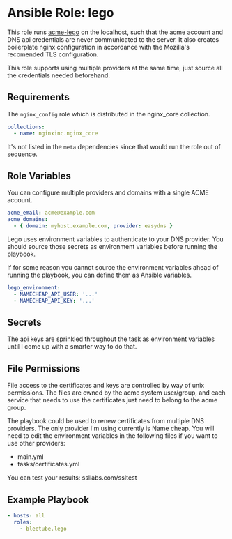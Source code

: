 # Ansible Role: lego

This role runs [acme-lego](https://go-acme.github.io/lego/) on the localhost, such that the acme account and DNS api credentials are never communicated to the server. It also creates boilerplate nginx configuration in accordance with the Mozilla's recomended TLS configuration.

This role supports using multiple providers at the same time, just source all the credentials needed beforehand.

## Requirements

The `nginx_config` role which is distributed in the nginx_core collection.

```yaml
collections:
  - name: nginxinc.nginx_core
```

It's not listed in the `meta` dependencies since that would run the role out of sequence.

## Role Variables

You can configure multiple providers and domains with a single ACME account.

```yaml
acme_email: acme@example.com
acme_domains:
  - { domain: myhost.example.com, provider: easydns }
```

Lego uses environment variables to authenticate to your DNS provider. You should source those secrets as environment variables before running the playbook.

If for some reason you cannot source the environment variables ahead of running the playbook, you can define them as Ansible variables.

```yaml
lego_environment:
  - NAMECHEAP_API_USER: '...'
  - NAMECHEAP_API_KEY: '...'
```

## Secrets

The api keys are sprinkled throughout the task as environment variables until I come up with a smarter way to do that.

## File Permissions

File access to the certificates and keys are controlled by way of unix permissions. The files are owned by the acme system user/group, and each service that needs to use the certificates just need to belong to the acme group.

The playbook could be used to renew certificates from multiple DNS providers. The only provider I'm using currently is Name cheap. You will need to edit the environment variables in the following files if you want to use other providers:

* main.yml
* tasks/certificates.yml

You can test your results: ssllabs.com/ssltest

## Example Playbook

```yaml
- hosts: all
  roles:
    - bleetube.lego
```
